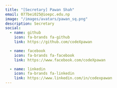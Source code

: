 ```yaml
---
title: "[Secretary] Pawan Shah"
email: 077bei025@ioepc.edu.np
image: "/images/avatars/pawan_sq.png"
description: Secretary
social:
  - name: github
    icon: fa-brands fa-github
    link: https://github.com/codeXpawan

  - name: facebook
    icon: fa-brands fa-facebook
    link: https://www.facebook.com/codeXpawan

  - name: linkedin
    icon: fa-brands fa-linkedin
    link: https://www.linkedin.com/in/codexpawan
---
```


